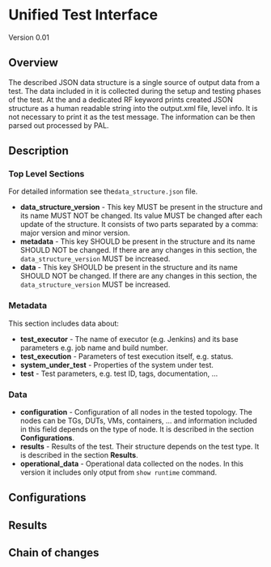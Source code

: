 # Unified Test Interface
Version 0.01

## Overview

The described JSON data structure is a single source of output data from a
test. The data included in it is collected during the setup and testing phases
of the test. At the and a dedicated RF keyword prints created JSON structure as
a human readable string into the output.xml file, level info. It is not
necessary to print it as the test message. The information can be then parsed
out processed by PAL. 

## Description

### Top Level Sections

For detailed information see the`data_structure.json` file.

- **data_structure_version** - This key MUST be present in the structure and its
  name MUST NOT be changed. Its value MUST be changed after each update of the
  structure. It consists of two parts separated by a comma: major version and
  minor version.
- **metadata** - This key SHOULD be present in the structure and its name 
  SHOULD NOT be changed. If there are any changes in this section, the
  `data_structure_version` MUST be increased.
- **data** - This key SHOULD be present in the structure and its name SHOULD
  NOT be changed. If there are any changes in this section, the
  `data_structure_version` MUST be increased.

### Metadata

This section includes data about:

- **test_executor** - The name of executor (e.g. Jenkins) and its base
  parameters e.g. job name and build number.
- **test_execution** - Parameters of test execution itself, e.g. status.
- **system_under_test** - Properties of the system under test.
- **test** - Test parameters, e.g. test ID, tags, documentation, ...

### Data

- **configuration** - Configuration of all nodes in the tested topology. The
  nodes can be TGs, DUTs, VMs, containers, ... and information included in this
  field depends on the type of node. It is described in the section
  **Configurations**. 
- **results** - Results of the test. Their structure depends on the test type.
  It is described in the section **Results**.
- **operational_data** - Operational data collected on the nodes. In this
  version it includes only otput from `show runtime` command.

## Configurations



## Results


## Chain of changes



